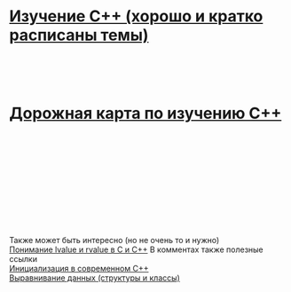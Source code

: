  
  [Изучение С++ (хорошо и кратко расписаны темы)](https://academy.yandex.ru/handbook/cpp) 
 =
 <br/><br/>
 [Дорожная карта по изучению С++](https://miro.com/app/board/o9J_lFH_iBs=/) 
 =

<br/><br/><br/><br/><br/><br/><br/><br/><br/><br/>

Также может быть интересно (но не очень то и нужно)  
[Понимание lvalue и rvalue в C и С++](https://habr.com/ru/articles/348198/) В комментах также полезные ссылки  
[Инициализация в современном C++](https://habr.com/ru/companies/jugru/articles/469465/)  
[Выравнивание данных (структуры и классы)](https://ru.stackoverflow.com/questions/435726/Выравнивание-данных)
